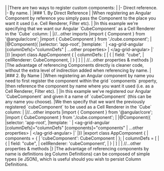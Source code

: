 <framework-specific-section frameworks="angular">
|
|There are two ways to register custom components:
|
|- Direct reference.
|- By name.
|
|### 1. By Direct Reference
|
|When registering an Angular Component by reference you simply pass the Component to the place you want it used (i.e. Cell Renderer, Filter etc).
|
|In this example we're specifying that we want our Angular `CubeComponent` as a Cell Renderer in the `Cube` column:
|
</framework-specific-section>

<framework-specific-section frameworks="angular">
<snippet transform={false} language="ts">
|//...other imports
|import { Component } from '@angular/core';
|import { CubeComponent } from './cube.component';
|
|@Component({
|selector: 'app-root',
|template: `
|   &lt;ag-grid-angular [columnDefs]="columnDefs"
|                    ...other properties>
|   &lt;/ag-grid-angular>
|`
|})
|export class AppComponent {
|   columnDefs: [
|       {
|           field: "cube",
|           cellRenderer: CubeComponent,     
|       }
|   ]
|
|   //...other properties & methods
|}
</snippet>
</framework-specific-section>

<framework-specific-section frameworks="angular">
|The advantage of referencing Components directly is cleaner code, without the extra level of indirection added when referencing by name.
|
|### 2. By Name
|
|When registering an Angular component by name you need to first register the component within the grid `components` property,
|then reference the component by name where you want it used (i.e. as a Cell Renderer, Filter etc).
|
|In this example we've registered our Angular `CubeComponent` and given it a name of `cubeComponent` (this can be any name you choose).
|We then specify that we want the previously registered `cubeComponent` to be used as a Cell Renderer in the `Cube` column:
|
</framework-specific-section>

<framework-specific-section frameworks="angular">
<snippet transform={false} language="ts">
|//...other imports
|import { Component } from '@angular/core';
|import { CubeComponent } from './cube.component';
|
|@Component({
|selector: 'app-root',
|template: `
|   &lt;ag-grid-angular [columnDefs]="columnDefs" [components]="components"
|                    ...other properties>
|   &lt;/ag-grid-angular>
|`
|})
|export class AppComponent {
|   components = {
|       'cubeComponent': CubeComponent
|   };          
|   columnDefs = [
|       {
|           field: "cube",
|           cellRenderer: 'cubeComponent',     
|       }
|   ]
|
|   //...other properties & methods
|}
</snippet>
</framework-specific-section>

<framework-specific-section frameworks="angular">
|The advantage of referencing components by name is definitions (eg Column Definitions) can be composed of simple types (ie JSON), which is useful should you wish to persist Column Definitions.
</framework-specific-section>

